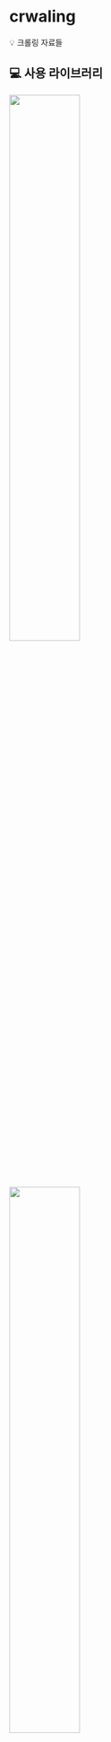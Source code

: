 # crwaling
💡 크롤링 자료들

## 💻 사용 라이브러리
<img src="https://user-images.githubusercontent.com/22907830/95558735-ac0b9100-0a51-11eb-83b7-ada59f1dee4c.png" width="50%">
<img src="https://user-images.githubusercontent.com/22907830/95559623-06f1b800-0a53-11eb-8ab1-4f3c7dcaa9bf.png" width="50%">
